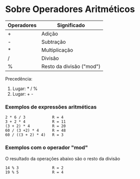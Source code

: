 <h1>Sobre Operadores Aritméticos</h1>

<table>
<thead>
<tr>
<th colspan="1">Operadores</th>
<th colspan=1>Significado</th>
</tr>
</thead>

<tbody>
<tr>
<td>+</td>
<td>Adição</td>
</tr>

<tr>
<td>-</td>
<td>Subtração</td>
</tr>

<tr>
<td>*</td>
<td>Multiplicação</td>
</tr>

<tr>
<td>/</td>
<td>Divisão</td>
</tr>

<tr>
<td>%</td>
<td>Resto da divisão ("mod")</td>
</tr>
</tbody>
</table>

<p>Precedência:</p>
<ol>
<li>Lugar: * / %</li>
<li>Lugar: + -</li>
</ol>

<h3>Exemplos de expressões aritméticas</h3>

~~~
2 * 6 / 3            R = 4
3 + 2 * 4            R = 11
(3 + 2) * 4          R = 20
60 / (3 +2) * 4      R = 48
60 / ((3 + 2) * 4)   R = 3
~~~

<h3>Exemplos com o operador "mod"</h3>
<p>O resultado da operações abaixo são o resto da divisão</p>

~~~
14 % 3               R = 2
19 % 5               R = 4
~~~